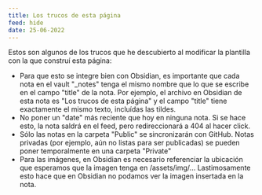 ```yaml
---
title: Los trucos de esta página
feed: hide
date: 25-06-2022
---
```


Estos son algunos de los trucos que he descubierto al modificar la plantilla con la que construí esta página:

- Para que esto se integre bien con Obsidian, es importante que cada nota en el vault "\_notes" tenga el mismo nombre que lo que se escribe en el campo "title" de la nota. Por ejemplo, el archivo en Obsidian de esta nota es "Los trucos de esta página" y el campo "title" tiene exactamente el mismo texto, incluídas las tildes.
- No poner un "date" más reciente que hoy en ninguna nota. Si se hace esto, la nota saldrá en el feed, pero redireccionará a 404 al hacer click.
- Sólo las notas en la carpeta "Public" se sincronizarán con GitHub. Notas privadas (por ejemplo, aún no listas para ser publicadas) se pueden poner temporalmente en una carpeta "Private"
- Para las imágenes, en Obsidian es necesario referenciar la ubicación que esperamos que la imagen tenga en /assets/img/... Lastimosamente esto hace que en Obsidian no podamos ver la imagen insertada en la nota.